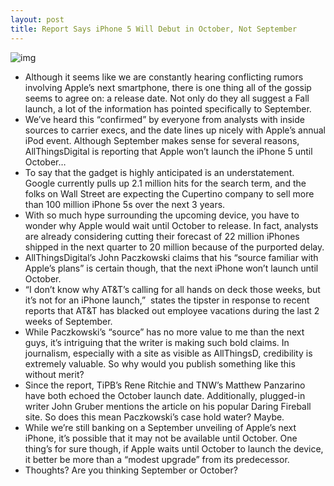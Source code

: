 ```yaml
---
layout: post
title: Report Says iPhone 5 Will Debut in October, Not September
---
```

![img](http://media.idownloadblog.com/wp-content/uploads/2011/06/iphone5_concept6-e1309377659343.jpg)
* Although it seems like we are constantly hearing conflicting rumors involving Apple’s next smartphone, there is one thing all of the gossip seems to agree on: a release date. Not only do they all suggest a Fall launch, a lot of the information has pointed specifically to September.
* We’ve heard this “confirmed” by everyone from analysts with inside sources to carrier execs, and the date lines up nicely with Apple’s annual iPod event. Although September makes sense for several reasons, AllThingsDigital is reporting that Apple won’t launch the iPhone 5 until October…
* To say that the gadget is highly anticipated is an understatement. Google currently pulls up 2.1 million hits for the search term, and the folks on Wall Street are expecting the Cupertino company to sell more than 100 million iPhone 5s over the next 3 years.
* With so much hype surrounding the upcoming device, you have to wonder why Apple would wait until October to release. In fact, analysts are already considering cutting their forecast of 22 million iPhones shipped in the next quarter to 20 million because of the purported delay.
* AllThingsDigital’s John Paczkowski claims that his “source familiar with Apple’s plans” is certain though, that the next iPhone won’t launch until October.
* “I don’t know why AT&T’s calling for all hands on deck those weeks, but it’s not for an iPhone launch,”  states the tipster in response to recent reports that AT&T has blacked out employee vacations during the last 2 weeks of September.
* While Paczkowski’s “source” has no more value to me than the next guys, it’s intriguing that the writer is making such bold claims. In journalism, especially with a site as visible as AllThingsD, credibility is extremely valuable. So why would you publish something like this without merit?
* Since the report, TiPB’s Rene Ritchie and TNW’s Matthew Panzarino have both echoed the October launch date. Additionally, plugged-in writer John Gruber mentions the article on his popular Daring Fireball site. So does this mean Paczkowski’s case hold water? Maybe.
* While we’re still banking on a September unveiling of Apple’s next iPhone, it’s possible that it may not be available until October. One thing’s for sure though, if Apple waits until October to launch the device, it better be more than a “modest upgrade” from its predecessor.
* Thoughts? Are you thinking September or October?

